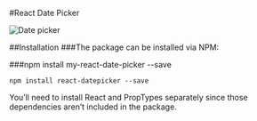 #React Date Picker

![Date picker](./public/react-date-picker.jpg?raw=true "React date picker")


##Installation
###The package can be installed via NPM:

###npm install my-react-date-picker --save

```
npm install react-datepicker --save
```

You’ll need to install React and PropTypes separately since those dependencies aren’t included in the package.

<!-- 
```js
import React from "react";
import DatePicker from "my-react-date-picker";

import "my-react-date-picker/dist/react-datepicker.css";

``` -->